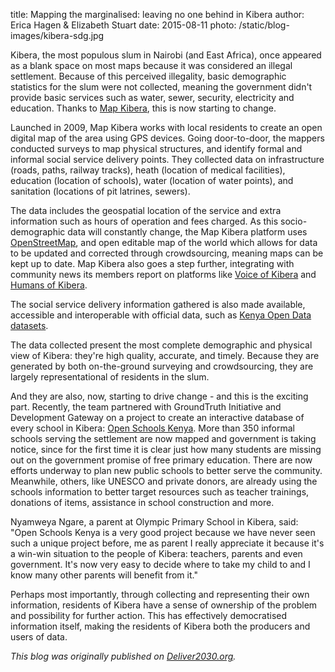 title: Mapping the marginalised: leaving no one behind in Kibera
author: Erica Hagen & Elizabeth Stuart
date: 2015-08-11
photo: /static/blog-images/kibera-sdg.jpg

Kibera, the most populous slum in Nairobi (and East Africa), once appeared as a blank space on most maps because it was considered an illegal settlement. Because of this perceived illegality, basic demographic statistics for the slum were not collected, meaning the government didn't provide basic services such as water, sewer, security, electricity and education. Thanks to <a href="http://mapkibera.org">Map Kibera</a>, this is now starting to change.

Launched in 2009, Map Kibera works with local residents to create an open digital map of the area using GPS devices. Going door-to-door, the mappers conducted surveys to map physical structures, and identify formal and informal social service delivery points. They collected data on infrastructure (roads, paths, railway tracks), heath (location of medical facilities), education (location of schools), water (location of water points), and sanitation (locations of pit latrines, sewers).

The data includes the geospatial location of the service and extra information such as hours of operation and fees charged. As this socio-demographic data will constantly change, the Map Kibera platform uses <a href="http://www.openstreetmap.org/#map=5/51.500/-0.100">OpenStreetMap</a>, and open editable map of the world which allows for data to be updated and corrected through crowdsourcing, meaning maps can be kept up to date.  Map Kibera also goes a step further, integrating with community news its members report on platforms like <a href="http://www.voiceofkibera.org/">Voice of Kibera</a> and <a href="http://humansofkibera.tumblr.com/">Humans of Kibera</a>.

The social service delivery information gathered is also made available, accessible and interoperable with official data, such as <a href="https://opendata.go.ke/">Kenya Open Data datasets</a>.

The data collected present the most complete demographic and physical view of Kibera: they're  high quality, accurate, and timely. Because they are generated by both on-the-ground surveying and crowdsourcing, they are largely representational of residents in the slum.

And they are also, now, starting to drive change - and this is the exciting part. Recently, the team partnered with GroundTruth Initiative and Development Gateway on a project to create an interactive database of every school in Kibera: <a href="http://openschoolskenya.org/">Open Schools Kenya</a>. More than 350 informal schools serving the settlement are now mapped and government is taking notice, since for the first time it is clear just how many students are missing out on the government promise of free primary education. There are now efforts underway to plan new public schools to better serve the community. Meanwhile, others, like UNESCO and private donors, are already using the schools information to better target resources such as teacher trainings, donations of items, assistance in school construction and more.

Nyamweya Ngare, a parent at Olympic Primary School in Kibera, said: "Open Schools Kenya is a very good project because we have never seen such a unique project before, me as parent I really appreciate it because it's a win-win situation to the people of Kibera: teachers, parents and even government. It's now very easy to decide where to take my child to and I know many other parents will benefit from it."

Perhaps most importantly, through collecting and representing their own information, residents of Kibera have a sense of ownership of the problem and possibility for further action. This has effectively democratised information itself, making the residents of Kibera both the producers and users of data.

*This blog was originally published on <a href="http://deliver2030.org/?p=6184">Deliver2030.org</a>.*
